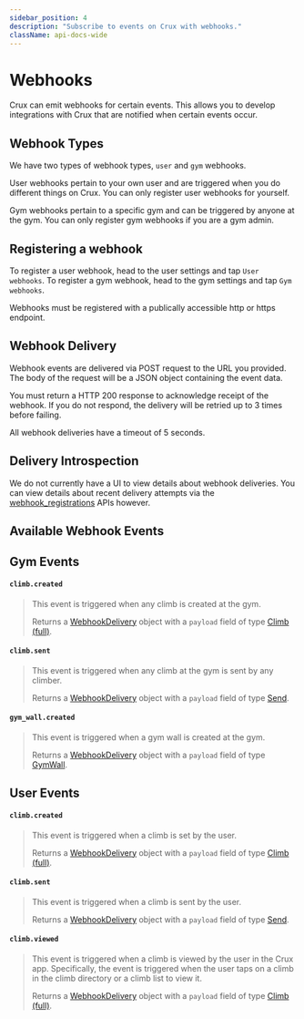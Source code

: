 ```yaml
---
sidebar_position: 4
description: "Subscribe to events on Crux with webhooks."
className: api-docs-wide
---
```


# Webhooks

Crux can emit webhooks for certain events. This allows you to develop integrations with Crux that are notified when certain events occur.

## Webhook Types

We have two types of webhook types, `user` and `gym` webhooks.

User webhooks pertain to your own user and are triggered when you do different things on Crux. You can only register user webhooks for yourself.

Gym webhooks pertain to a specific gym and can be triggered by anyone at the gym. You can only register gym webhooks if you are a gym admin.

## Registering a webhook

To register a user webhook, head to the user settings and tap `User webhooks`. To register a gym webhook, head to the gym settings and tap `Gym webhooks`.

Webhooks must be registered with a publically accessible http or https endpoint.

## Webhook Delivery

Webhook events are delivered via POST request to the URL you provided. The body of the request will be a JSON object containing the event data.

You must return a HTTP 200 response to acknowledge receipt of the webhook. If you do not respond, the delivery will be retried up to 3 times before failing.

All webhook deliveries have a timeout of 5 seconds.

## Delivery Introspection

We do not currently have a UI to view details about webhook deliveries. You can view details about recent delivery attempts via the [webhook_registrations](/docs/api-documentation/api-reference.md) APIs however.

## Available Webhook Events

<!-- BEGIN AUTOGENERATED WEBHOOKS -->

## Gym Events

#### `climb.created`
>
>This event is triggered when any climb is created at the gym.
>
>Returns a [WebhookDelivery](/docs/api-documentation/api-reference.md#webhookdelivery) object with a `payload` field of type [Climb (full)](/docs/api-documentation/api-reference.md#climb-full).
>
#### `climb.sent`
>
>This event is triggered when any climb at the gym is sent by any climber.
>
>Returns a [WebhookDelivery](/docs/api-documentation/api-reference.md#webhookdelivery) object with a `payload` field of type [Send](/docs/api-documentation/api-reference.md#send).
>
#### `gym_wall.created`
>
>This event is triggered when a gym wall is created at the gym.
>
>Returns a [WebhookDelivery](/docs/api-documentation/api-reference.md#webhookdelivery) object with a `payload` field of type [GymWall](/docs/api-documentation/api-reference.md#gymwall).
>
## User Events

#### `climb.created`
>
>This event is triggered when a climb is set by the user.
>
>Returns a [WebhookDelivery](/docs/api-documentation/api-reference.md#webhookdelivery) object with a `payload` field of type [Climb (full)](/docs/api-documentation/api-reference.md#climb-full).
>
#### `climb.sent`
>
>This event is triggered when a climb is sent by the user.
>
>Returns a [WebhookDelivery](/docs/api-documentation/api-reference.md#webhookdelivery) object with a `payload` field of type [Send](/docs/api-documentation/api-reference.md#send).
>
#### `climb.viewed`
>
>This event is triggered when a climb is viewed by the user in the Crux app. Specifically, the event is triggered when the user taps on a climb in the climb directory or a climb list to view it.
>
>Returns a [WebhookDelivery](/docs/api-documentation/api-reference.md#webhookdelivery) object with a `payload` field of type [Climb (full)](/docs/api-documentation/api-reference.md#climb-full).
>
<!-- END AUTOGENERATED WEBHOOKS -->



